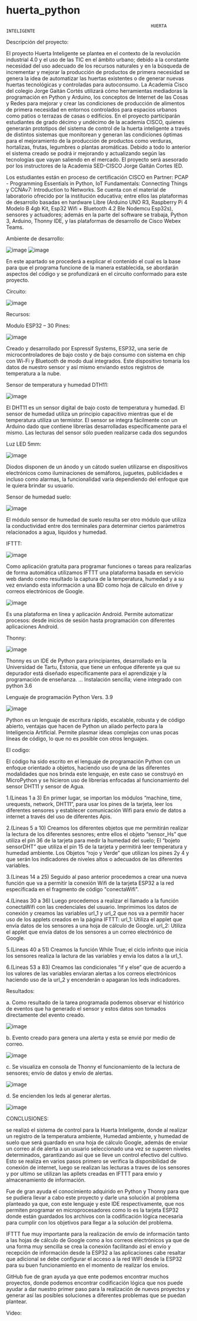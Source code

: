# huerta_python


                                                           HUERTA INTELIGENTE
                                                           
                                                           
Descripción del proyecto:

El proyecto Huerta Inteligente se plantea en el contexto de la revolución industrial 4.0 y el uso de las TIC en el ámbito urbano; debido a la constante necesidad del uso adecuado de los recursos naturales y en la búsqueda  de incrementar y mejorar la producción de  productos de primera necesidad se genera la idea de automatizar  las huertas existentes o de generar nuevas huertas tecnológicas y controladas para autoconsumo.
La Academia Cisco del colegio Jorge Gaitán Cortés utilizará cómo herramientas mediadoras la programación en Python y Arduino, los conceptos de Internet de las Cosas y Redes para mejorar y crear las condiciones de producción de alimentos de primera necesidad en entornos controlados para espacios urbanos como patios o terrazas de casas o edificios. 
En el proyecto participarán estudiantes de grado décimo y undécimo de la academia CISCO, quienes generarán   prototipos del sistema de control de la huerta inteligente a través de distintos sistemas que monitorean y generan las condiciones óptimas para el mejoramiento de la producción de productos como verduras, hortalizas, frutas, legumbres o plantas aromáticas.
Debido a todo lo anterior el sistema creado se podrá ir mejorando y actualizando según las tecnologías que vayan saliendo en el mercado.
El proyecto será asesorado por los instructores de la Academia SED-CISCO Jorge Gaitán Cortes IED.

Los estudiantes están en proceso de certificación CISCO en Partner: PCAP - Programming Essentials in Python, IoT Fundamentals: Connecting Things y CCNAv7: Introduction to Networks.
Se cuenta con el material de laboratorio ofrecido por la institución educativa; entre ellos las plataformas de desarrollo basadas en hardware Libre (Arduino UNO R3, Raspberry Pi 4 Modelo B 4gb Kit, Esp32 Wifi + Bluetooth 4.2 Ble Nodemcu Esp32s), sensores y actuadores; además en la parte del software se trabaja, Python 3, Arduino, Thonny IDE, y las plataformas de desarrollo de Cisco Webex Teams. 	

Ambiente de desarrollo: 

                        
![image](https://user-images.githubusercontent.com/71275875/137029844-ef56fb11-10c6-4d38-80aa-a4bb50134257.png)  ![image](https://user-images.githubusercontent.com/71275875/137029863-eaca112c-4a7f-4b29-8f76-93c3647d0e63.png)



En este apartado se procederá a explicar el contenido el cual es la base para que el programa funcione de la manera establecida, se abordarán aspectos del código y se profundizará en el circuito conformado para este proyecto. 


Circuito:

![image](https://user-images.githubusercontent.com/71275875/136988483-073d0be7-3961-4b2b-9fb6-14ea4bb24947.png)



Recursos:

Modulo ESP32 – 30 Pines: 
 
 ![image](https://user-images.githubusercontent.com/71275875/136988836-bb348b8a-5a54-4472-ac89-adfbb2bf81f9.png)


Creado y desarrollado por Espressif Systems, ESP32, una serie de microcontroladores de bajo costo y de bajo consumo con sistema en chip con Wi-Fi y Bluetooth de modo dual integrados. Este dispositivo tomaría los datos de nuestro sensor y así mismo enviando estos registros de temperatura a la nube.

Sensor de temperatura y humedad DTH11:

 ![image](https://user-images.githubusercontent.com/71275875/136988862-27d5f0e1-7615-4448-962e-6dc1a25da979.png)

 
El DHT11 es un sensor digital de bajo costo de temperatura y humedad. El sensor de humedad utiliza un principio capacitivo mientras que el de temperatura utiliza un termistor. El sensor se integra fácilmente con un Arduino dado que contiene librerías desarrolladas específicamente para el mismo. Las lecturas del sensor sólo pueden realizarse cada dos segundos

Luz LED 5mm:
 
 ![image](https://user-images.githubusercontent.com/71275875/136988895-b82f9508-9d54-42d0-b04e-e181456c1051.png)

Diodos disponen de un ánodo y un cátodo suelen utilizarse en dispositivos electrónicos como iluminaciones de semáforos, juguetes, publicidades e incluso como alarmas, la funcionalidad varía dependiendo del enfoque que le quiera brindar su usuario.


Sensor de humedad suelo: 

![image](https://user-images.githubusercontent.com/71275875/136988975-20836032-2713-4d83-b3b3-df2434e0c371.png)

 
El módulo sensor de humedad de suelo resulta ser otro módulo que utiliza la conductividad entre dos terminales para determinar ciertos parámetros relacionados a agua, líquidos y humedad.


IFTTT: 
 
 ![image](https://user-images.githubusercontent.com/71275875/136989039-16e56031-b42a-4ae1-8dc9-efb28fa83843.png)

Como aplicación gratuita para programar funciones o tareas para realizarlas de forma automática utilizamos IFTTT una plataforma basada en servicio web dando como resultado la captura de la temperatura, humedad  y a su vez enviando esta información a una BD como hoja de cálculo en drive y correos electrónicos de Google.

![image](https://user-images.githubusercontent.com/71275875/136990488-24e27c78-e6ee-496c-813f-79865622f114.png)

Es una plataforma en línea y aplicación Android. Permite automatizar procesos: desde inicios de sesión hasta programación con diferentes aplicaciones Android. 


Thonny:

 ![image](https://user-images.githubusercontent.com/71275875/136989086-a85faa6b-b64f-4bb6-9096-705f47307683.png)

Thonny es un IDE de Python para principiantes, desarrollado en la Universidad de Tartu, Estonia, que tiene un enfoque diferente ya que su depurador está diseñado específicamente para el aprendizaje y la programación de enseñanza. ... Instalación sencilla; viene integrado con python 3.6




Lenguaje de programación Python Vers. 3.9 

![image](https://user-images.githubusercontent.com/71275875/136989112-df0c981f-bdb5-4d4b-b267-f85415738a31.png)

 
Python es un lenguaje de escritura rápido, escalable, robusta y de código abierto, ventajas que hacen de Python un aliado perfecto para la Inteligencia Artificial. Permite plasmar ideas complejas con unas pocas líneas de código, lo que no es posible con otros lenguajes.

El codigo:


El código ha sido escrito en el lenguaje de programación Python con un enfoque orientado a objetos, haciendo uso de una de las diferentes modalidades que nos brinda este lenguaje, en este caso se construyó en MicroPython y se hicieron uso de librerías enfocadas al funcionamiento del sensor DHT11 y sensor de Agua.

1.(Lineas 1 a 3) En primer lugar, se importan los módulos “machine, time, urequests, network, DHT11”, para usar los pines de la tarjeta, leer los diferentes sensores y establecer comunicación Wifi para envío de datos a internet a través del uso de diferentes Apis.

2.(Lineas 5 a 10) Creamos los diferentes objetos que me permitirán realizar la lectura de los diferentes sesnores; entre ellos el objeto “sensor_Hs” que utiliza el pin 36 de la tarjeta para medir la humedad del suelo;
  El “bojeto sensorDHT” que utiliza el pin 15 de la tarjeta y permitirá leer temperatura y humedad ambiente.
  Los Objetos “rojo y Verde” que utilizan los pines 2y 4 y que serán los indicadores de niveles altos o adecuados de las diferentes variables.

3.(Lineas 14 a 25) Seguido al paso anterior procedemos a crear una nueva función que va a permitir la conexión Wifi de la tarjeta ESP32 a la red especificada en el fragmento de código "conectaWifi". 

4.(Lineas 30 a 36) Luego procedemos a realizar el llamado a la función conectaWifi con las credenciales del usuario.
  Imprimimos los datos de conexión y creamos las variables url_1 y url_2 que nos va a permitir hacer uso de los applets creados en la página IFTTT:
  url_1: Utiliza el applet que envía datos de los sensores a una hoja de cálculo de Google.
  url_2: Utiliza el applet que envía datos de los sensores a un correo electrónico de Google.

5.(Lineas 40 a 51) Creamos la función While True; el ciclo infinito que inicia los sensores realiza la lactura de las variables y envia los datos a la url_1.

6.(Lineas 53 a 83) Creamos las condicionales “if y else” que de acuerdo a los valores de las variables enviaran alertas a los correos electrónicos haciendo uso de la url_2 y encenderán o apagaran los leds indicadores.

 
 
Resultados: 

a. Como resultado de la tarea programada podemos observar el histórico de eventos que ha generado el sensor y estos datos son tomados directamente del evento creado. 
 
 ![image](https://user-images.githubusercontent.com/71275875/136993813-950a1359-cb12-4925-8634-298e5a4b14c6.png)


b. Evento creado para genera una alerta y esta se envié por medio de correo.

![image](https://user-images.githubusercontent.com/71275875/136994295-93c2ed5f-cc6a-4085-99fa-801bb7023ebe.png)


c. Se visualiza en consola de Thonny el funcionamiento de la lectura de sensores; envío de datos y envío de alertas. 

![image](https://user-images.githubusercontent.com/71275875/136993377-8e02d2ca-c75e-472a-80db-6a32bcc36f36.png)

d. Se encienden los leds al generar alertas.

![image](https://user-images.githubusercontent.com/71275875/136994884-f00c12af-350b-41f6-bdf0-e16399d94931.png)


CONCLUSIONES:

se realizó el sistema de control para la Huerta Inteligente, donde al realizar un registro de la temperatura ambiente, Humedad ambiente, y humedad de suelo que será guardado en una hoja de cálculo Google, además de enviar un correo al de alerta a un usuario seleccionado una vez se superen niveles determinados, garantizando así que se lleve un control efectivo del cultivo. Esto se realiza en varios pasos primero se verifica la disponibilidad de conexión de internet, luego se realizan las lecturas a traves de los sensores y por ultimo se utilizan las apllets creadas en IFTTT para envio y almacenamiento de información.

Fue de gran ayuda el conocimiento adquirido en Python y Thonny para que se pudiera llevar a cabo este proyecto y darle una solución al problema planteado ya que, con este lenguaje y este IDE respectivamente, que nos permiten programar en microprocesadores como lo es la tarjeta ESP32 donde están guardados los archivos con la codificación lógica necesaria para cumplir con los objetivos para llegar a la solución del problema.

IFTTT fue muy importante para la realización de envío de información tanto a las hojas de cálculo de Google como a los correos electrónicos ya que de una forma muy sencilla se crea la conexión facilitando así el envío y recepción de información desde la ESP32 a las aplicaciones cabe resaltar que adicional se debe configurar el acceso a la red WIFI desde la ESP32 para su buen funcionamiento en el momento de realizar los envíos.

GitHub fue de gran ayuda ya que ente podemos encontrar muchos proyectos, donde podemos encontrar codificación lógica que nos puede ayudar a dar nuestro primer paso para la realización de nuevos proyectos y generar así las posibles soluciones a diferentes problemas que se puedan plantear.






Video:
